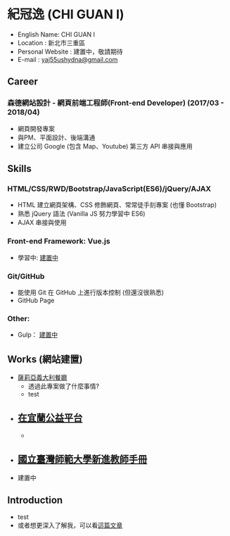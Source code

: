 # 紀冠逸 (CHI GUAN I)

* English Name: CHI GUAN I
* Location : 新北市三重區
* Personal Website : 建置中，敬請期待
* E-mail : yaj55ushydna@gmail.com

## Career

### 森德網站設計 - 網頁前端工程師(Front-end Developer) (2017/03 - 2018/04)

* 網頁開發專案
* 與PM、平面設計、後端溝通 
* 建立公司 Google (包含 Map、Youtube) 第三方 API 串接與應用

## Skills

### HTML/CSS/RWD/Bootstrap/JavaScript(ES6)/jQuery/AJAX

* HTML 建立網頁架構、CSS 修飾網頁、常常徒手刻專案 (也懂 Bootstrap)
* 熟悉 jQuery 語法 (Vanilla JS 努力學習中 ES6)
* AJAX 串接與使用 

### Front-end Framework: Vue.js
* 學習中: <a href="#" target="_blank">建置中</a>

### Git/GitHub
* 能使用 Git 在 GitHub 上進行版本控制 (但還沒很熟悉)
* GitHub Page
### Other:
* Gulp： <a href="#" target="_blank">建置中</a>

## Works (網站建置)
* <a href="http://www.saliya.com.tw/index.php" target="_blank">薩莉亞義大利餐廳</a>
  - 透過此專案做了什麼事情?
  - test
* <a href="http://www.atyilan.tw/index.php" target="_blank">在宜蘭公益平台</a>
  - 
  - 
* <a href="https://www.ctld.ntnu.edu.tw/facultyhandbook/sub.php?p=1_3" target="_blank">國立臺灣師範大學新進教師手冊</a>
  - 
* 建置中
## Introduction
* test
* 或者想更深入了解我，可以看<a href="" target="_blank">這篇文章</a>
